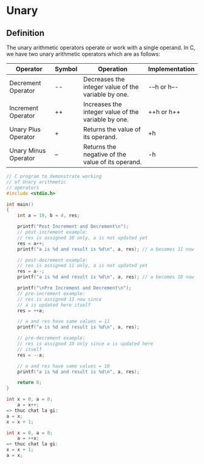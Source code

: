 # Unary

## Definition
The unary arithmetic operators operate or work with a single operand. In C, we have two unary arithmetic operators which are as follows:

| Operator | Symbol | Operation | Implementation |
| --- | --- | --- | --- |
| Decrement Operator | -- | Decreases the integer value of the variable by one. | -–h or h–- |
| Increment Operator | ++ | Increases the integer value of the variable by one. | ++h or h++ |
| Unary Plus Operator | + | Returns the value of its operand. | +h |
| Unary Minus Operator | – | Returns the negative of the value of its operand. | -h |

```C
// C program to demonstrate working
// of Unary arithmetic
// operators
#include <stdio.h>

int main()
{
	int a = 10, b = 4, res;

	printf("Post Increment and Decrement\n");
	// post-increment example:
	// res is assigned 10 only, a is not updated yet
	res = a++;
	printf("a is %d and result is %d\n", a, res); // a becomes 11 now

	// post-decrement example:
	// res is assigned 11 only, a is not updated yet
	res = a--;
	printf("a is %d and result is %d\n", a, res); // a becomes 10 now

	printf("\nPre Increment and Decrement\n");
	// pre-increment example:
	// res is assigned 11 now since
	// a is updated here itself
	res = ++a;

	// a and res have same values = 11
	printf("a is %d and result is %d\n", a, res);

	// pre-decrement example:
	// res is assigned 10 only since a is updated here
	// itself
	res = --a;

	// a and res have same values = 10
	printf("a is %d and result is %d\n", a, res);

	return 0;
}

```

```c
int x = 0, a = 0;
	a = x++;
=> thuc chat la gi:
a = x;
x = x + 1;

```

```c
int x = 0, a = 0;
	a = ++x;
=> thuc chat la gi:
x = x + 1;
a = x;

```